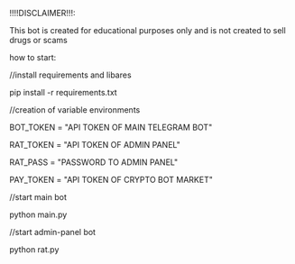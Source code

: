 !!!!DISCLAIMER!!!:

This bot is created for educational purposes only and is not created to sell drugs or scams

how to start:


//install requirements and libares	

pip install -r requirements.txt

//creation of variable environments	

BOT_TOKEN = "API TOKEN OF MAIN TELEGRAM BOT"	


RAT_TOKEN = "API TOKEN OF ADMIN PANEL"	

RAT_PASS = "PASSWORD TO ADMIN PANEL"	


PAY_TOKEN = "API TOKEN OF CRYPTO BOT MARKET"	

	
//start main bot	

python main.py	

	
//start admin-panel bot	

python rat.py	
